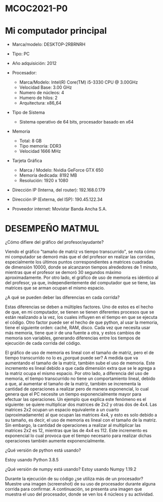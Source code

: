 # MCOC2021-P0

# Mi computador principal

* Marca/modelo: DESKTOP-2RBRNRH
* Tipo: PC
* Año adquisición: 2012
* Procesador:
  * Marca/Modelo: Intel(R) Core(TM) i5-3330 CPU @ 3.00GHz
  * Velocidad Base: 3.00 GHz
  * Numero de núcleos: 4 
  * Humero de hilos: 2
  * Arquitectura: x86_64
* Tipo de Sistema
  * Sistema operativo de 64 bits, procesador basado en x64
* Memoria 
  * Total: 8 GB
  * Tipo memoria: DDR3
  * Velocidad 1666 MHz
* Tarjeta Gráfica
  * Marca / Modelo: Nvidia GeForce GTX 650
  * Memoria dedicada: 8192 MB
  * Resolución: 1920 x 1080


* Dirección IP (Interna, del router): 192.168.0.179
* Dirección IP (Externa, del ISP): 190.45.122.34
* Proveedor internet: Movistar Banda Ancha S.A.




# DESEMPEÑO MATMUL



¿Cómo difiere del gráfico del profesor/ayudante?

Viendo el gráfico "tamaño de matriz vs tiempo transcurrido", se nota cómo mi computador se demoró más que el del profesor en realizar las corridas, especialmente los últimos puntos correspondientes a matrices cuadradas de dimensión 10000, donde se alcanzaron tiempos alrededores de 1 minuto, mientras que el profesor se demoró 30 segundos máximo aproximadamente. Por otro lado, el gráfico de uso de memoria es idéntico al del profesor, ya que, independientemente del computador que se tiene, las matrices que se arman ocupan el mismo espacio.

¿A qué se pueden deber las diferencias en cada corrida?

Estas diferencias se deben a múltiples factores. Uno de estos es el hecho de que, en mi computador, se tienen se tienen diferentes procesos que se están realizando a la vez, los cuales influyen en el tiempo en que se ejecuta el código. Otro factor puede ser el hecho de que python, al usar la memoria, tiene el siguiente orden: caché, RAM, disco. Cada vez que necesita usar más memoria, tiene que ir de una fuente a otra, y estos cambios de memoria son variables, generando diferencias entre los tiempos de ejecución de cada corrida del código.

El gráfico de uso de memoria es lineal con el tamaño de matriz, pero el de tiempo transcurrido no lo es ¿porqué puede ser?
A medida que va aumentando el tamaño de la matriz, también sube el uso de memoria. Este incremento es lineal debido a que cada dimensión extra que se le agrega a la matriz ocupa el mismo espacio. Por otro lado, a diferencia del uso de memoria, el tiempo transcurrido no tiene un comportamiento lineal, debido a que, al aumentar el tamaño de la matriz, también se incrementa la cantidad de operaciones a realizar pero de manera exponencial, lo cual genera que el PC necesite un tiempo exponencialmente mayor para efectuar las operaciones. Un ejemplo que explica este fenómeno es el siguiente: se quiere multiplicar dos matrices de 2x2 y otras dos de 4x4. Las matrices 2x2 ocupan un espacio equivalente a un cuarto (aproximadamente) al que ocupan las matrices 4x4, y esto es solo debido a su tamaño, es decir, el uso de memoria es lineal con el tamaño de la matriz. Sin embargo, la cantidad de operaciones a realizar al multiplicar las matrices 2x2 es 12, mientras que las de 4x4 es 112. Este incremento es exponencial lo cual provoca que el tiempo necesario para realizar dichas operaciones también aumente exponencialmente.

¿Qué versión de python está usando?

Estoy usando Python 3.8.5

¿Qué versión de numpy está usando?
Estoy usando Numpy 1.19.2

Durante la ejecución de su código ¿se utiliza más de un procesador? Muestre una imagen (screenshot) de su uso de procesador durante alguna corrida para confirmar.
A continuación, se presenta una imagen que muestra el uso del procesador, donde se ven los 4 núcleos y su actividad.


